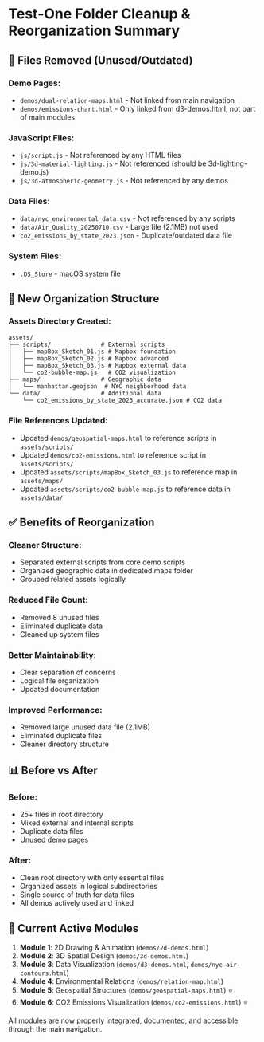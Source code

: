 # Test-One Folder Cleanup & Reorganization Summary

## 🧹 **Files Removed (Unused/Outdated)**

### **Demo Pages:**
- `demos/dual-relation-maps.html` - Not linked from main navigation
- `demos/emissions-chart.html` - Only linked from d3-demos.html, not part of main modules

### **JavaScript Files:**
- `js/script.js` - Not referenced by any HTML files
- `js/3d-material-lighting.js` - Not referenced (should be 3d-lighting-demo.js)
- `js/3d-atmospheric-geometry.js` - Not referenced by any demos

### **Data Files:**
- `data/nyc_environmental_data.csv` - Not referenced by any scripts
- `data/Air_Quality_20250710.csv` - Large file (2.1MB) not used
- `co2_emissions_by_state_2023.json` - Duplicate/outdated data file

### **System Files:**
- `.DS_Store` - macOS system file

## 📁 **New Organization Structure**

### **Assets Directory Created:**
```
assets/
├── scripts/              # External scripts
│   ├── mapBox_Sketch_01.js # Mapbox foundation
│   ├── mapBox_Sketch_02.js # Mapbox advanced  
│   ├── mapBox_Sketch_03.js # Mapbox external data
│   └── co2-bubble-map.js   # CO2 visualization
├── maps/                 # Geographic data
│   └── manhattan.geojson  # NYC neighborhood data
└── data/                 # Additional data
    └── co2_emissions_by_state_2023_accurate.json # CO2 data
```

### **File References Updated:**
- Updated `demos/geospatial-maps.html` to reference scripts in `assets/scripts/`
- Updated `demos/co2-emissions.html` to reference script in `assets/scripts/`
- Updated `assets/scripts/mapBox_Sketch_03.js` to reference map in `assets/maps/`
- Updated `assets/scripts/co2-bubble-map.js` to reference data in `assets/data/`

## ✅ **Benefits of Reorganization**

### **Cleaner Structure:**
- Separated external scripts from core demo scripts
- Organized geographic data in dedicated maps folder
- Grouped related assets logically

### **Reduced File Count:**
- Removed 8 unused files
- Eliminated duplicate data
- Cleaned up system files

### **Better Maintainability:**
- Clear separation of concerns
- Logical file organization
- Updated documentation

### **Improved Performance:**
- Removed large unused data file (2.1MB)
- Eliminated duplicate files
- Cleaner directory structure

## 📊 **Before vs After**

### **Before:**
- 25+ files in root directory
- Mixed external and internal scripts
- Duplicate data files
- Unused demo pages

### **After:**
- Clean root directory with only essential files
- Organized assets in logical subdirectories
- Single source of truth for data files
- All demos actively used and linked

## 🎯 **Current Active Modules**

1. **Module 1**: 2D Drawing & Animation (`demos/2d-demos.html`)
2. **Module 2**: 3D Spatial Design (`demos/3d-demos.html`)
3. **Module 3**: Data Visualization (`demos/d3-demos.html`, `demos/nyc-air-contours.html`)
4. **Module 4**: Environmental Relations (`demos/relation-map.html`)
5. **Module 5**: Geospatial Structures (`demos/geospatial-maps.html`) ⭐
6. **Module 6**: CO2 Emissions Visualization (`demos/co2-emissions.html`) ⭐

All modules are now properly integrated, documented, and accessible through the main navigation. 